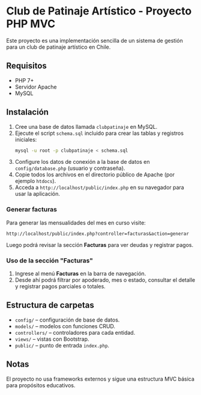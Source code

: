 # Club de Patinaje Artístico - Proyecto PHP MVC

Este proyecto es una implementación sencilla de un sistema de gestión para un club de patinaje artístico en Chile.

## Requisitos
- PHP 7+
- Servidor Apache
- MySQL

## Instalación
1. Cree una base de datos llamada `clubpatinaje` en MySQL.
2. Ejecute el script `schema.sql` incluido para crear las tablas y registros iniciales:
   ```bash
   mysql -u root -p clubpatinaje < schema.sql
   ```
3. Configure los datos de conexión a la base de datos en `config/database.php` (usuario y contraseña).
4. Copie todos los archivos en el directorio público de Apache (por ejemplo `htdocs`).
5. Acceda a `http://localhost/public/index.php` en su navegador para usar la aplicación.

### Generar facturas
Para generar las mensualidades del mes en curso visite:
```
http://localhost/public/index.php?controller=facturas&action=generar
```
Luego podrá revisar la sección **Facturas** para ver deudas y registrar pagos.

### Uso de la sección "Facturas"
1. Ingrese al menú **Facturas** en la barra de navegación.
2. Desde ahí podrá filtrar por apoderado, mes o estado, consultar el detalle y registrar pagos parciales o totales.

## Estructura de carpetas
- `config/` – configuración de base de datos.
- `models/` – modelos con funciones CRUD.
- `controllers/` – controladores para cada entidad.
- `views/` – vistas con Bootstrap.
- `public/` – punto de entrada `index.php`.

## Notas
El proyecto no usa frameworks externos y sigue una estructura MVC básica para propósitos educativos.
